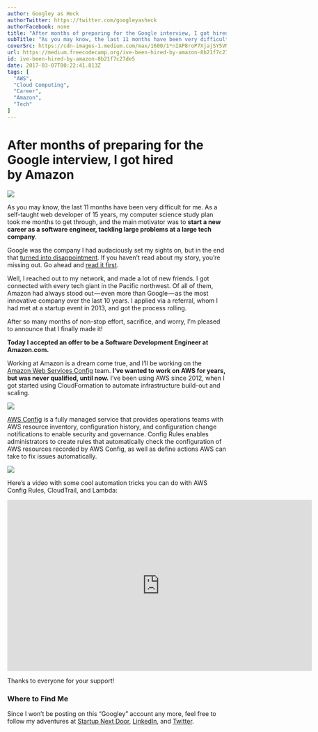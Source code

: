 ```yaml
---
author: Googley as Heck
authorTwitter: https://twitter.com/googleyasheck
authorFacebook: none
title: "After months of preparing for the Google interview, I got hired by Amazon"
subTitle: "As you may know, the last 11 months have been very difficult for me. As a self-taught web developer of 15 years, my computer science stud..."
coverSrc: https://cdn-images-1.medium.com/max/1600/1*nIAP8roP7XjajSY5VNe6gA.jpeg
url: https://medium.freecodecamp.org/ive-been-hired-by-amazon-8b21f7c27de5
id: ive-been-hired-by-amazon-8b21f7c27de5
date: 2017-03-07T00:22:41.813Z
tags: [
  "AWS",
  "Cloud Computing",
  "Career",
  "Amazon",
  "Tech"
]
---
```

# After months of preparing for the Google interview, I got hired by Amazon



![](https://cdn-images-1.medium.com/max/1600/1*nIAP8roP7XjajSY5VNe6gA.jpeg)



As you may know, the last 11 months have been very difficult for me. As a self-taught web developer of 15 years, my computer science study plan took me months to get through, and the main motivator was to **start a new career as a software engineer, tackling large problems at a large tech company**.

Google was the company I had audaciously set my sights on, but in the end that [turned into disappointment](https://medium.com/@googleyasheck/i-didnt-get-hired-here-s-why-21f26d4784d5). If you haven’t read about my story, you’re missing out. Go ahead and [read it first](https://medium.freecodecamp.com/why-i-studied-full-time-for-8-months-for-a-google-interview-cc662ce9bb13).

Well, I reached out to my network, and made a lot of new friends. I got connected with every tech giant in the Pacific northwest. Of all of them, Amazon had always stood out — even more than Google — as the most innovative company over the last 10 years. I applied via a referral, whom I had met at a startup event in 2013, and got the process rolling.

After so many months of non-stop effort, sacrifice, and worry, I’m pleased to announce that I finally made it!

**Today I accepted an offer to be a Software Development Engineer at Amazon.com.**

Working at Amazon is a dream come true, and I’ll be working on the [Amazon Web Services Config](https://aws.amazon.com/config/) team. **I’ve wanted to work on AWS for years, but was never qualified, until now.** I’ve been using AWS since 2012, when I got started using CloudFormation to automate infrastructure build-out and scaling.



![](https://cdn-images-1.medium.com/max/1600/1*aEFyFuu0hHdS2P2tRZXdiw.png)



[AWS Config](https://aws.amazon.com/config/) is a fully managed service that provides operations teams with AWS resource inventory, configuration history, and configuration change notifications to enable security and governance. Config Rules enables administrators to create rules that automatically check the configuration of AWS resources recorded by AWS Config, as well as define actions AWS can take to fix issues automatically.



![](https://cdn-images-1.medium.com/max/1600/1*_5LxU4OVQmMRn4dKPooiMA.png)



Here’s a video with some cool automation tricks you can do with AWS Config Rules, CloudTrail, and Lambda:





<iframe data-width="854" data-height="480" width="700" height="393" src="https://medium.freecodecamp.org/media/635ce8dbe7a13e7396c0e9a73f56c114?postId=8b21f7c27de5" data-media-id="635ce8dbe7a13e7396c0e9a73f56c114" data-thumbnail="https://i.embed.ly/1/image?url=https%3A%2F%2Fi.ytimg.com%2Fvi%2F2P2I7HlrFtA%2Fhqdefault.jpg&amp;key=4fce0568f2ce49e8b54624ef71a8a5bd" allowfullscreen="" frameborder="0"></iframe>





Thanks to everyone for your support!

### Where to Find Me

Since I won’t be posting on this “Googley” account any more, feel free to follow my adventures at [Startup Next Door](https://startupnextdoor.com/?src=gah), [LinkedIn](https://www.linkedin.com/in/johnawasham/), and [Twitter](https://twitter.com/StartupNextDoor).








